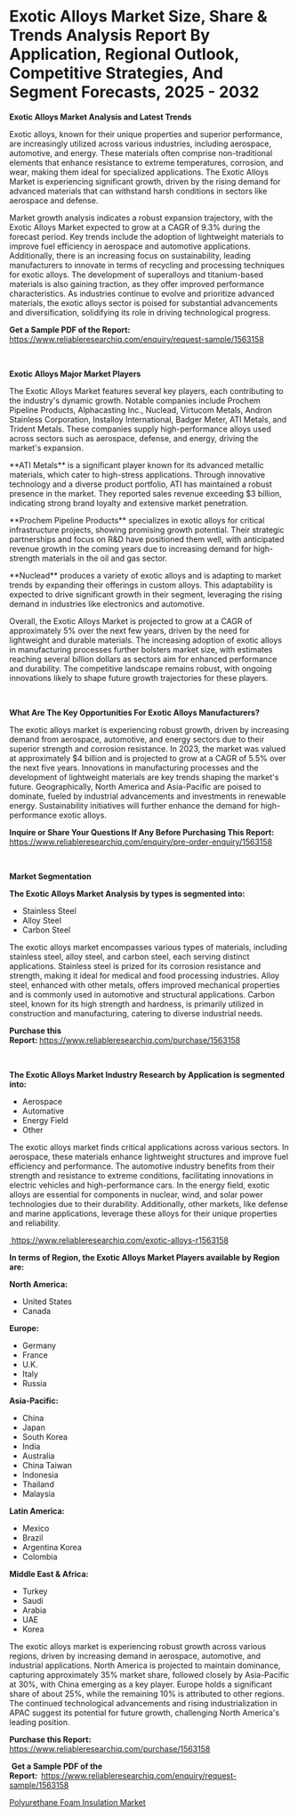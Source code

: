 <p><h1>Exotic Alloys Market Size, Share & Trends Analysis Report By Application, Regional Outlook, Competitive Strategies, And Segment Forecasts, 2025 - 2032</h1></p><p><strong>Exotic Alloys Market Analysis and Latest Trends</strong></p>
<p><p>Exotic alloys, known for their unique properties and superior performance, are increasingly utilized across various industries, including aerospace, automotive, and energy. These materials often comprise non-traditional elements that enhance resistance to extreme temperatures, corrosion, and wear, making them ideal for specialized applications. The Exotic Alloys Market is experiencing significant growth, driven by the rising demand for advanced materials that can withstand harsh conditions in sectors like aerospace and defense.</p><p>Market growth analysis indicates a robust expansion trajectory, with the Exotic Alloys Market expected to grow at a CAGR of 9.3% during the forecast period. Key trends include the adoption of lightweight materials to improve fuel efficiency in aerospace and automotive applications. Additionally, there is an increasing focus on sustainability, leading manufacturers to innovate in terms of recycling and processing techniques for exotic alloys. The development of superalloys and titanium-based materials is also gaining traction, as they offer improved performance characteristics. As industries continue to evolve and prioritize advanced materials, the exotic alloys sector is poised for substantial advancements and diversification, solidifying its role in driving technological progress.</p></p>
<p><strong>Get a Sample PDF of the Report:&nbsp;</strong> <a href="https://www.reliableresearchiq.com/enquiry/request-sample/1563158?utm_campaign=2927&utm_medium=2&utm_source=Github&utm_content=ia&utm_term=02042025&utm_id=exotic-alloys">https://www.reliableresearchiq.com/enquiry/request-sample/1563158</a></p>
<p>&nbsp;</p>
<p><strong>Exotic Alloys Major Market Players</strong></p>
<p><p>The Exotic Alloys Market features several key players, each contributing to the industry's dynamic growth. Notable companies include Prochem Pipeline Products, Alphacasting Inc., Nuclead, Virtucom Metals, Andron Stainless Corporation, Installoy International, Badger Meter, ATI Metals, and Trident Metals. These companies supply high-performance alloys used across sectors such as aerospace, defense, and energy, driving the market's expansion.</p><p>**ATI Metals** is a significant player known for its advanced metallic materials, which cater to high-stress applications. Through innovative technology and a diverse product portfolio, ATI has maintained a robust presence in the market. They reported sales revenue exceeding $3 billion, indicating strong brand loyalty and extensive market penetration.</p><p>**Prochem Pipeline Products** specializes in exotic alloys for critical infrastructure projects, showing promising growth potential. Their strategic partnerships and focus on R&D have positioned them well, with anticipated revenue growth in the coming years due to increasing demand for high-strength materials in the oil and gas sector.</p><p>**Nuclead** produces a variety of exotic alloys and is adapting to market trends by expanding their offerings in custom alloys. This adaptability is expected to drive significant growth in their segment, leveraging the rising demand in industries like electronics and automotive.</p><p>Overall, the Exotic Alloys Market is projected to grow at a CAGR of approximately 5% over the next few years, driven by the need for lightweight and durable materials. The increasing adoption of exotic alloys in manufacturing processes further bolsters market size, with estimates reaching several billion dollars as sectors aim for enhanced performance and durability. The competitive landscape remains robust, with ongoing innovations likely to shape future growth trajectories for these players.</p></p>
<p>&nbsp;</p>
<p><strong>What Are The Key Opportunities For Exotic Alloys Manufacturers?</strong></p>
<p><p>The exotic alloys market is experiencing robust growth, driven by increasing demand from aerospace, automotive, and energy sectors due to their superior strength and corrosion resistance. In 2023, the market was valued at approximately $4 billion and is projected to grow at a CAGR of 5.5% over the next five years. Innovations in manufacturing processes and the development of lightweight materials are key trends shaping the market's future. Geographically, North America and Asia-Pacific are poised to dominate, fueled by industrial advancements and investments in renewable energy. Sustainability initiatives will further enhance the demand for high-performance exotic alloys.</p></p>
<p><strong>Inquire or Share Your Questions If Any Before Purchasing This Report:</strong> <a href="https://www.reliableresearchiq.com/enquiry/pre-order-enquiry/1563158?utm_campaign=2927&utm_medium=2&utm_source=Github&utm_content=ia&utm_term=02042025&utm_id=exotic-alloys">https://www.reliableresearchiq.com/enquiry/pre-order-enquiry/1563158</a></p>
<p>&nbsp;</p>
<p><strong>Market Segmentation</strong></p>
<p><strong>The Exotic Alloys Market Analysis by types is segmented into:</strong></p>
<p><ul><li>Stainless Steel</li><li>Alloy Steel</li><li>Carbon Steel</li></ul></p>
<p><p>The exotic alloys market encompasses various types of materials, including stainless steel, alloy steel, and carbon steel, each serving distinct applications. Stainless steel is prized for its corrosion resistance and strength, making it ideal for medical and food processing industries. Alloy steel, enhanced with other metals, offers improved mechanical properties and is commonly used in automotive and structural applications. Carbon steel, known for its high strength and hardness, is primarily utilized in construction and manufacturing, catering to diverse industrial needs.</p></p>
<p><strong>Purchase this Report:&nbsp;</strong><a href="https://www.reliableresearchiq.com/purchase/1563158?utm_campaign=2927&utm_medium=2&utm_source=Github&utm_content=ia&utm_term=02042025&utm_id=exotic-alloys">https://www.reliableresearchiq.com/purchase/1563158</a></p>
<p>&nbsp;</p>
<p><strong>The Exotic Alloys Market Industry Research by Application is segmented into:</strong></p>
<p><ul><li>Aerospace</li><li>Automative</li><li>Energy Field</li><li>Other</li></ul></p>
<p><p>The exotic alloys market finds critical applications across various sectors. In aerospace, these materials enhance lightweight structures and improve fuel efficiency and performance. The automotive industry benefits from their strength and resistance to extreme conditions, facilitating innovations in electric vehicles and high-performance cars. In the energy field, exotic alloys are essential for components in nuclear, wind, and solar power technologies due to their durability. Additionally, other markets, like defense and marine applications, leverage these alloys for their unique properties and reliability.</p></p>
<p><a href="https://www.reliableresearchiq.com/exotic-alloys-r1563158?utm_campaign=2927&utm_medium=2&utm_source=Github&utm_content=ia&utm_term=02042025&utm_id=exotic-alloys">&nbsp;https://www.reliableresearchiq.com/exotic-alloys-r1563158</a></p>
<p><strong>In terms of Region, the Exotic Alloys Market Players available by Region are:</strong></p>
<p>
    <p> <strong> North America: </strong>
        <ul>
            <li>United States</li>
            <li>Canada</li>
        </ul>
        </p> 
    <p> <strong> Europe: </strong>
        <ul>
            <li>Germany</li>
            <li>France</li>
            <li>U.K.</li>
            <li>Italy</li>
            <li>Russia</li>
        </ul>
        </p> 
    <p> <strong> Asia-Pacific: </strong>
        <ul>
            <li>China</li>
            <li>Japan</li>
            <li>South Korea</li>
            <li>India</li>
            <li>Australia</li>
            <li>China Taiwan</li>
            <li>Indonesia</li>
            <li>Thailand</li>
            <li>Malaysia</li>
        </ul>
        </p> 
    <p> <strong> Latin America: </strong>
        <ul>
            <li>Mexico</li>
            <li>Brazil</li>
            <li>Argentina Korea</li>
            <li>Colombia</li>
        </ul>
        </p> 
    <p> <strong> Middle East & Africa: </strong>
        <ul>
            <li>Turkey</li>
            <li>Saudi</li>
            <li>Arabia</li>
            <li>UAE</li>
            <li>Korea</li>
        </ul>
    </p>
    </p>
<p><p>The exotic alloys market is experiencing robust growth across various regions, driven by increasing demand in aerospace, automotive, and industrial applications. North America is projected to maintain dominance, capturing approximately 35% market share, followed closely by Asia-Pacific at 30%, with China emerging as a key player. Europe holds a significant share of about 25%, while the remaining 10% is attributed to other regions. The continued technological advancements and rising industrialization in APAC suggest its potential for future growth, challenging North America's leading position.</p></p>
<p><strong>Purchase this Report: </strong><a href="https://www.reliableresearchiq.com/purchase/1563158?utm_campaign=2927&utm_medium=2&utm_source=Github&utm_content=ia&utm_term=02042025&utm_id=exotic-alloys">https://www.reliableresearchiq.com/purchase/1563158</a></p>
<p>&nbsp;<strong>Get a Sample PDF of the Report:&nbsp;&nbsp;</strong><a href="https://www.reliableresearchiq.com/enquiry/request-sample/1563158?utm_campaign=2927&utm_medium=2&utm_source=Github&utm_content=ia&utm_term=02042025&utm_id=exotic-alloys">https://www.reliableresearchiq.com/enquiry/request-sample/1563158</a></p>
<p><strong></strong></p>
<p><p><a href="https://github.com/sapsaidamary/Market-Research-Report-List-1/blob/main/polyurethane-foam-insulation-market.md?utm_campaign=2927&utm_medium=2&utm_source=Github&utm_content=ia&utm_term=02042025&utm_id=exotic-alloys">Polyurethane Foam Insulation Market</a></p></p>
